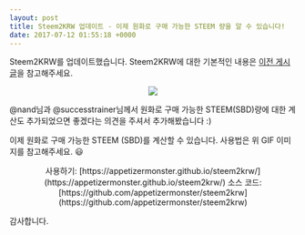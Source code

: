 ```yaml
---
layout: post
title: Steem2KRW 업데이트 - 이제 원화로 구매 가능한 STEEM 량을 알 수 있습니다!
date: 2017-07-12 01:55:18 +0000
---
```


Steem2KRW를 업데이트했습니다.
Steem2KRW에 대한 기본적인 내용은 [이전 게시글](https://steemit.com/kr-dev/@heejin/steem2krw-steem-krw)을 참고해주세요.

<center><img src="https://steemitimages.com/DQmSraD3eXswUi52ftqLkmruEgV87YgFT86KFHmc3stRp4R/krw2steem-compressor.gif" style="max-width:100%;">
</center>

@nand님과 @successtrainer님께서 원화로 구매 가능한 STEEM(SBD)량에 대한 계산도 추가되었으면 좋겠다는 의견을 주셔서 추가해봤습니다 :)

이제 원화로 구매 가능한 STEEM (SBD)를 계산할 수 있습니다.
사용법은 위 GIF 이미지를 참고해주세요. 😃

<center>
사용하기: [https://appetizermonster.github.io/steem2krw/](https://appetizermonster.github.io/steem2krw/)
소스 코드: [https://github.com/appetizermonster/steem2krw](https://github.com/appetizermonster/steem2krw)
</center>

감사합니다.